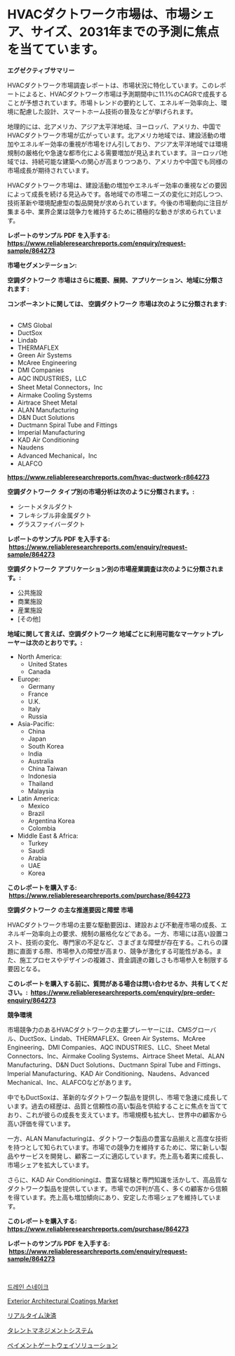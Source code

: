 <p><h1>HVACダクトワーク市場は、市場シェア、サイズ、2031年までの予測に焦点を当てています。</h1></p><p><strong>エグゼクティブサマリー</strong></p>
<p><p>HVACダクトワーク市場調査レポートは、市場状況に特化しています。このレポートによると、HVACダクトワーク市場は予測期間中に11.1%のCAGRで成長することが予想されています。市場トレンドの要約として、エネルギー効率向上、環境に配慮した設計、スマートホーム技術の普及などが挙げられます。</p><p>地理的には、北アメリカ、アジア太平洋地域、ヨーロッパ、アメリカ、中国でHVACダクトワーク市場が広がっています。北アメリカ地域では、建設活動の増加やエネルギー効率の重視が市場をけん引しており、アジア太平洋地域では環境規制の厳格化や急速な都市化による需要増加が見込まれています。ヨーロッパ地域では、持続可能な建築への関心が高まりつつあり、アメリカや中国でも同様の市場成長が期待されています。</p><p>HVACダクトワーク市場は、建設活動の増加やエネルギー効率の重視などの要因によって成長を続ける見込みです。各地域での市場ニーズの変化に対応しつつ、技術革新や環境配慮型の製品開発が求められています。今後の市場動向に注目が集まる中、業界企業は競争力を維持するために積極的な動きが求められています。</p></p>
<p><strong>レポートのサンプル PDF を入手する: <a href="https://www.reliableresearchreports.com/enquiry/request-sample/864273">https://www.reliableresearchreports.com/enquiry/request-sample/864273</a></strong></p>
<p><strong>市場セグメンテーション:</strong></p>
<p><strong> 空調ダクトワーク 市場はさらに概要、展開、アプリケーション、地域に分類されます :</strong></p>
<p><strong>コンポーネントに関しては、 空調ダクトワーク 市場は次のように分類されます: &nbsp;</strong></p>
<p><ul><li>CMS Global</li><li>DuctSox</li><li>Lindab</li><li>THERMAFLEX</li><li>Green Air Systems</li><li>McAree Engineering</li><li>DMI Companies</li><li>AQC INDUSTRIES，LLC</li><li>Sheet Metal Connectors，Inc</li><li>Airmake Cooling Systems</li><li>Airtrace Sheet Metal</li><li>ALAN Manufacturing</li><li>D&N Duct Solutions</li><li>Ductmann Spiral Tube and Fittings</li><li>Imperial Manufacturing</li><li>KAD Air Conditioning</li><li>Naudens</li><li>Advanced Mechanical，Inc</li><li>ALAFCO</li></ul></p>
<p><strong><a href="https://www.reliableresearchreports.com/hvac-ductwork-r864273">https://www.reliableresearchreports.com/hvac-ductwork-r864273</a></strong></p>
<p><strong> 空調ダクトワーク タイプ別の市場分析は次のように分類されます。:</strong></p>
<p><ul><li>シートメタルダクト</li><li>フレキシブル非金属ダクト</li><li>グラスファイバーダクト</li></ul></p>
<p><strong>レポートのサンプル PDF を入手する: &nbsp;<a href="https://www.reliableresearchreports.com/enquiry/request-sample/864273">https://www.reliableresearchreports.com/enquiry/request-sample/864273</a></strong></p>
<p><strong> 空調ダクトワーク アプリケーション別の市場産業調査は次のように分類されます。:</strong></p>
<p><ul><li>公共施設</li><li>商業施設</li><li>産業施設</li><li>[その他]</li></ul></p>
<p><strong>地域に関して言えば、空調ダクトワーク 地域ごとに利用可能なマーケットプレーヤーは次のとおりです。:</strong></p>
<p><ul>
    <li>
        North America:
        <ul>
            <li>United States</li>
            <li>Canada</li>
        </ul>
    </li>
    <li>
        Europe:
        <ul>
            <li>Germany</li>
            <li>France</li>
            <li>U.K.</li>
            <li>Italy</li>
            <li>Russia</li>
        </ul>
    </li>
    <li>
        Asia-Pacific:
        <ul>
            <li>China</li>
            <li>Japan</li>
            <li>South Korea</li>
            <li>India</li>
            <li>Australia</li>
            <li>China Taiwan</li>
            <li>Indonesia</li>
            <li>Thailand</li>
            <li>Malaysia</li>
        </ul>
    </li>
    <li>
        Latin America:
        <ul>
            <li>Mexico</li>
            <li>Brazil</li>
            <li>Argentina Korea</li>
            <li>Colombia</li>
        </ul>
    </li>
    <li>
        Middle East & Africa:
        <ul>
            <li>Turkey</li>
            <li>Saudi</li>
            <li>Arabia</li>
            <li>UAE</li>
            <li>Korea</li>
        </ul>
    </li>
    </ul></p>
<p><strong>このレポートを購入する: &nbsp;<a href="https://www.reliableresearchreports.com/purchase/864273">https://www.reliableresearchreports.com/purchase/864273</a></strong></p>
<p><strong>空調ダクトワーク の主な推進要因と障壁 市場</strong></p>
<p><p>HVACダクトワーク市場の主要な駆動要因は、建設および不動産市場の成長、エネルギー効率向上の要求、規制の厳格化などである。一方、市場には高い設置コスト、技術の変化、専門家の不足など、さまざまな障壁が存在する。これらの課題に直面する際、市場参入の障壁が高まり、競争が激化する可能性がある。また、施工プロセスやデザインの複雑さ、資金調達の難しさも市場参入を制限する要因となる。</p></p>
<p><strong>このレポートを購入する前に、質問がある場合は問い合わせるか、共有してください。:&nbsp; <a href="https://www.reliableresearchreports.com/enquiry/pre-order-enquiry/864273">https://www.reliableresearchreports.com/enquiry/pre-order-enquiry/864273</a></strong></p>
<p><strong>競争環境</strong></p>
<p><p>市場競争力のあるHVACダクトワークの主要プレーヤーには、CMSグローバル、DuctSox、Lindab、THERMAFLEX、Green Air Systems、McAree Engineering、DMI Companies、AQC INDUSTRIES、LLC、Sheet Metal Connectors、Inc、Airmake Cooling Systems、Airtrace Sheet Metal、ALAN Manufacturing、D&N Duct Solutions、Ductmann Spiral Tube and Fittings、Imperial Manufacturing、KAD Air Conditioning、Naudens、Advanced Mechanical、Inc、ALAFCOなどがあります。 </p><p>中でもDuctSoxは、革新的なダクトワーク製品を提供し、市場で急速に成長しています。過去の経歴は、品質と信頼性の高い製品を供給することに焦点を当てており、これが彼らの成長を支えています。市場規模も拡大し、世界中の顧客から高い評価を得ています。</p><p>一方、ALAN Manufacturingは、ダクトワーク製品の豊富な品揃えと高度な技術を持つとして知られています。市場での競争力を維持するために、常に新しい製品やサービスを開発し、顧客ニーズに適応しています。売上高も着実に成長し、市場シェアを拡大しています。</p><p>さらに、KAD Air Conditioningは、豊富な経験と専門知識を活かして、高品質なダクトワーク製品を提供しています。市場での評判が高く、多くの顧客から信頼を得ています。売上高も増加傾向にあり、安定した市場シェアを維持しています。</p></p>
<p><strong>このレポートを購入する: &nbsp; <a href="https://www.reliableresearchreports.com/purchase/864273">https://www.reliableresearchreports.com/purchase/864273</a></strong></p>
<p><strong>レポートのサンプル PDF を入手する: &nbsp;<a href="https://www.reliableresearchreports.com/enquiry/request-sample/864273">https://www.reliableresearchreports.com/enquiry/request-sample/864273</a></strong><strong></strong></p>
<p>&nbsp;</p>
<p><p><a href="https://medium.com/@sherlock567567/%EB%93%9C%EB%A0%88%EC%9D%B8-%EC%8A%A4%EB%84%A4%EC%9D%B4%ED%81%AC-%EC%8B%9C%EC%9E%A5-%EC%A0%90%EC%9C%A0%EC%9C%A8-%EB%B3%80%ED%99%94-%EB%B0%8F-%EC%8B%9C%EC%9E%A5-%EC%84%B1%EC%9E%A5-%EC%B6%94%EC%9D%B4-2024-2031-90544682d3ff">드레인 스네이크</a></p><p><a href="https://issuu.com/reportprime-2/docs/exterior-architectural-coatings-market-size-2030.p">Exterior Architectural Coatings Market</a></p><p><a href="https://github.com/dadanedu33/Market-Research-Report-List-1/blob/main/914449145004.md">リアルタイム決済</a></p><p><a href="https://medium.com/@demarcuskuhlman/%E4%BA%BA%E6%9D%90%E3%83%9E%E3%83%8D%E3%82%B8%E3%83%A1%E3%83%B3%E3%83%88%E3%82%B7%E3%82%B9%E3%83%86%E3%83%A0%E5%B8%82%E5%A0%B4%E3%81%AE%E5%88%86%E6%9E%90-%E3%82%B0%E3%83%AD%E3%83%BC%E3%83%90%E3%83%AB%E7%94%A3%E6%A5%AD%E3%81%AE%E8%A6%8B%E9%80%9A%E3%81%97%E3%81%A8%E4%BA%88%E6%B8%AC-2024%E5%B9%B4%E3%81%8B%E3%82%892031%E5%B9%B4-01590fa80066">タレントマネジメントシステム</a></p><p><a href="https://github.com/zoetazuur/Market-Research-Report-List-1/blob/main/923120445005.md">ペイメントゲートウェイソリューション</a></p></p>